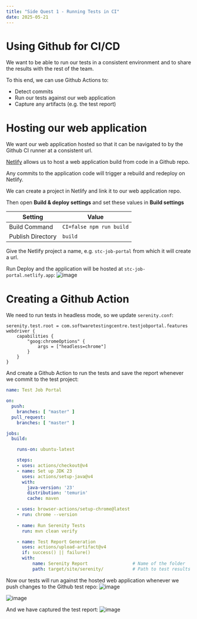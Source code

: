 ```yaml
---
title: "Side Quest 1 - Running Tests in CI"
date: 2025-05-21
---
```

# Using Github for CI/CD 

We want to be able to run our tests in a consistent environment and to share the results with the rest of the team.

To this end, we can use Github Actions to:
- Detect commits
- Run our tests against our web application
- Capture any artifacts (e.g. the test report)

# Hosting our web application

We want our web application hosted so that it can be navigated to by the Github CI runner at a consistent url.

[Netlify](https://www.netlify.com/) allows us to host a web application build from code in a Github repo.

Any commits to the application code will trigger a rebuild and redeploy on Netlify.

We can create a project in Netlify and link it to our web application repo.

Then open **Build & deploy settings** and set these values in **Build settings**

| Setting | Value |
| ------- | ----- |
| Build Command | `CI=false npm run build` |
| Publish Directory | `build` |

Give the Netlify project a name, e.g. `stc-job-portal` from which it will create a url.

Run Deploy and the application will be hosted at `stc-job-portal.netlify.app`:
![image](https://github.com/user-attachments/assets/22a339ba-403c-4559-ac90-c58f7daffda0)

# Creating a Github Action
We need to run tests in headless mode, so we update `serenity.conf`:
```
serenity.test.root = com.softwaretestingcentre.testjobportal.features
webdriver {
    capabilities {
        "goog:chromeOptions" {
            args = ["headless=chrome"]
        }
    }
}
```
And create a Github Action to run the tests and save the report whenever we commit to the test project:
```yaml
name: Test Job Portal

on:
  push:
    branches: [ "master" ]
  pull_request:
    branches: [ "master" ]

jobs:
  build:

    runs-on: ubuntu-latest

    steps:
    - uses: actions/checkout@v4
    - name: Set up JDK 23
      uses: actions/setup-java@v4
      with:
        java-version: '23'
        distribution: 'temurin'
        cache: maven

    - uses: browser-actions/setup-chrome@latest
    - run: chrome --version
    
    - name: Run Serenity Tests
      run: mvn clean verify

    - name: Test Report Generation
      uses: actions/upload-artifact@v4
      if: success() || failure()
      with:
          name: Serenity Report                 # Name of the folder
          path: target/site/serenity/           # Path to test results
```
Now our tests will run against the hosted web application whenever we push changes to the Github test repo:
![image](https://github.com/user-attachments/assets/db266291-d82f-4989-ba71-37b74fd84f9e)

![image](https://github.com/user-attachments/assets/ad959ed3-0460-4248-93a6-8b528be39664)

And we have captured the test report:
![image](https://github.com/user-attachments/assets/907d8a6e-59e1-4504-add4-d79e12f190ac)

